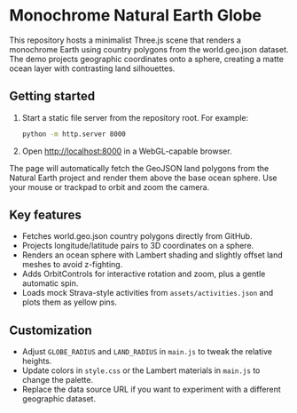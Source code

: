 # Monochrome Natural Earth Globe

This repository hosts a minimalist Three.js scene that renders a monochrome Earth using country polygons from the world.geo.json dataset. The demo projects geographic coordinates onto a sphere, creating a matte ocean layer with contrasting land silhouettes.

## Getting started

1. Start a static file server from the repository root. For example:
   ```bash
   python -m http.server 8000
   ```
2. Open [http://localhost:8000](http://localhost:8000) in a WebGL-capable browser.

The page will automatically fetch the GeoJSON land polygons from the Natural Earth project and render them above the base ocean sphere. Use your mouse or trackpad to orbit and zoom the camera.

## Key features

- Fetches world.geo.json country polygons directly from GitHub.
- Projects longitude/latitude pairs to 3D coordinates on a sphere.
- Renders an ocean sphere with Lambert shading and slightly offset land meshes to avoid z-fighting.
- Adds OrbitControls for interactive rotation and zoom, plus a gentle automatic spin.
- Loads mock Strava-style activities from `assets/activities.json` and plots them as yellow pins.

## Customization

- Adjust `GLOBE_RADIUS` and `LAND_RADIUS` in `main.js` to tweak the relative heights.
- Update colors in `style.css` or the Lambert materials in `main.js` to change the palette.
- Replace the data source URL if you want to experiment with a different geographic dataset.

